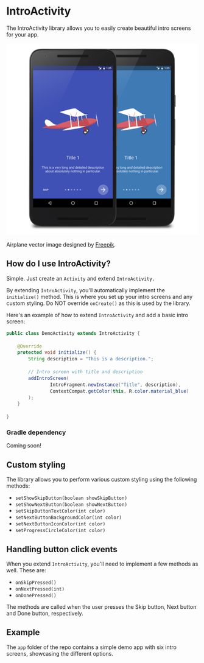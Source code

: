 # IntroActivity
The IntroActivity library allows you to easily create beautiful intro screens for your app.

![IntroActivity](./images/intro_activity.png "IntroActivity")

Airplane vector image designed by [Freepik](http://www.freepik.com/free-vector/light-airplane-with-banners_796772.htm#term=airplane&page=1&position=25).

## How do I use IntroActivity?
Simple. Just create an `Activity` and extend `IntroActivity.`

By extending `IntroActivity`, you'll automatically implement the `initialize()` method. This is where you set up your intro screens and any custom styling. Do NOT override `onCreate()` as this is used by the library.

Here's an example of how to extend `IntroActivity` and add a basic intro screen:

```java
public class DemoActivity extends IntroActivity {

    @Override
    protected void initialize() {
        String description = "This is a description.";

        // Intro screen with title and description
        addIntroScreen(
                IntroFragment.newInstance("Title", description),
                ContextCompat.getColor(this, R.color.material_blue)
        );
    }
    
}
```

### Gradle dependency
Coming soon!

## Custom styling
The library allows you to perform various custom styling using the following methods:

- `setShowSkipButton(boolean showSkipButton)`
- `setShowNextButton(boolean showNextButton)`
- `setSkipButtonTextColor(int color)`
- `setNextButtonBackgroundColor(int color)`
- `setNextButtonIconColor(int color)`
- `setProgressCircleColor(int color)`


## Handling button click events
When you extend `IntroActivity`, you'll need to implement a few methods as well. These are:

- `onSkipPressed()`
- `onNextPressed(int)`
- `onDonePressed()`

The methods are called when the user presses the Skip button, Next button and Done button, respectively.

## Example
The `app` folder of the repo contains a simple demo app with six intro screens, showcasing the different options.
